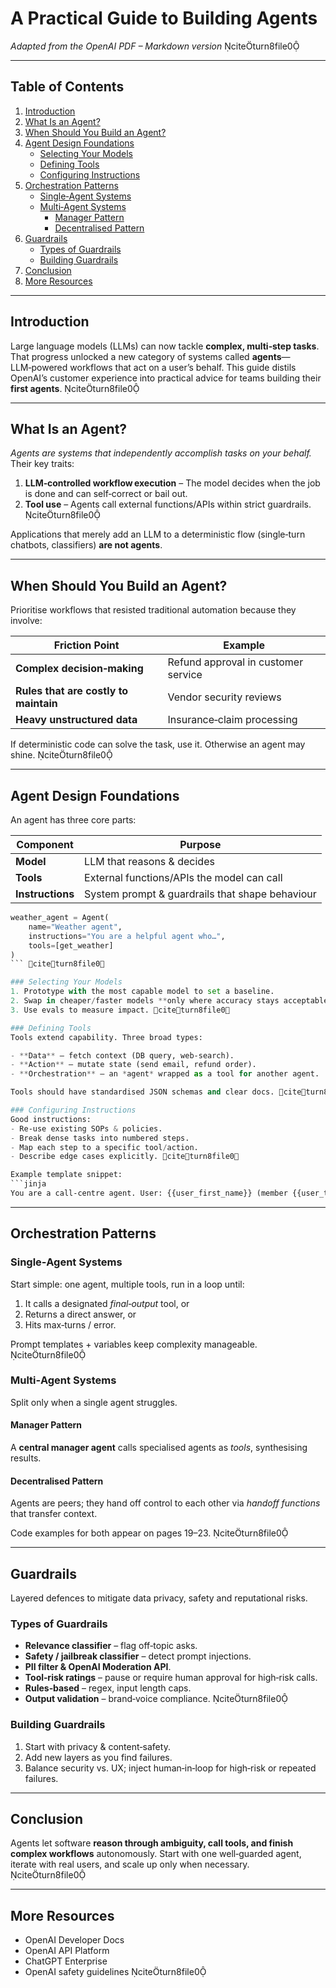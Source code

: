 # A Practical Guide to Building Agents

*Adapted from the OpenAI PDF – Markdown version* citeturn8file0

---

## Table of Contents
1. [Introduction](#introduction)
2. [What Is an Agent?](#what-is-an-agent)
3. [When Should You Build an Agent?](#when-should-you-build-an-agent)
4. [Agent Design Foundations](#agent-design-foundations)
   - [Selecting Your Models](#selecting-your-models)
   - [Defining Tools](#defining-tools)
   - [Configuring Instructions](#configuring-instructions)
5. [Orchestration Patterns](#orchestration-patterns)
   - [Single‑Agent Systems](#single-agent-systems)
   - [Multi‑Agent Systems](#multi-agent-systems)
     - [Manager Pattern](#manager-pattern)
     - [Decentralised Pattern](#decentralised-pattern)
6. [Guardrails](#guardrails)
   - [Types of Guardrails](#types-of-guardrails)
   - [Building Guardrails](#building-guardrails)
7. [Conclusion](#conclusion)
8. [More Resources](#more-resources)

---

## Introduction
Large language models (LLMs) can now tackle **complex, multi‑step tasks**. That progress unlocked a new category of systems called **agents**—LLM‑powered workflows that act on a user’s behalf. This guide distils OpenAI’s customer experience into practical advice for teams building their **first agents**. citeturn8file0

---

## What Is an Agent?
*Agents are systems that independently accomplish tasks on your behalf.* Their key traits:

1. **LLM‑controlled workflow execution** – The model decides when the job is done and can self‑correct or bail out.  
2. **Tool use** – Agents call external functions/APIs within strict guardrails. citeturn8file0

Applications that merely add an LLM to a deterministic flow (single‑turn chatbots, classifiers) **are not agents**.

---

## When Should You Build an Agent?
Prioritise workflows that resisted traditional automation because they involve:

| Friction Point | Example |
| -------------- | ------- |
| **Complex decision‑making** | Refund approval in customer service |
| **Rules that are costly to maintain** | Vendor security reviews |
| **Heavy unstructured data** | Insurance‑claim processing |

If deterministic code can solve the task, use it. Otherwise an agent may shine. citeturn8file0

---

## Agent Design Foundations
An agent has three core parts:

| Component | Purpose |
|-----------|---------|
| **Model** | LLM that reasons & decides |
| **Tools** | External functions/APIs the model can call |
| **Instructions** | System prompt & guardrails that shape behaviour |

```python
weather_agent = Agent(
    name="Weather agent",
    instructions="You are a helpful agent who…",
    tools=[get_weather]
)
``` citeturn8file0

### Selecting Your Models
1. Prototype with the most capable model to set a baseline.  
2. Swap in cheaper/faster models **only where accuracy stays acceptable**.  
3. Use evals to measure impact. citeturn8file0

### Defining Tools
Tools extend capability. Three broad types:

- **Data** – fetch context (DB query, web‑search).
- **Action** – mutate state (send email, refund order).
- **Orchestration** – an *agent* wrapped as a tool for another agent.

Tools should have standardised JSON schemas and clear docs. citeturn8file0

### Configuring Instructions
Good instructions:
- Re‑use existing SOPs & policies.  
- Break dense tasks into numbered steps.  
- Map each step to a specific tool/action.  
- Describe edge cases explicitly. citeturn8file0

Example template snippet:
```jinja
You are a call‑centre agent. User: {{user_first_name}} (member {{user_tenure}})…
```

---

## Orchestration Patterns
### Single‑Agent Systems
Start simple: one agent, multiple tools, run in a loop until:
1. It calls a designated *final‑output* tool, or  
2. Returns a direct answer, or  
3. Hits max‑turns / error.

Prompt templates + variables keep complexity manageable. citeturn8file0

### Multi‑Agent Systems
Split only when a single agent struggles.

#### Manager Pattern
A **central manager agent** calls specialised agents as *tools*, synthesising results.

#### Decentralised Pattern
Agents are peers; they hand off control to each other via *handoff functions* that transfer context.

Code examples for both appear on pages 19–23. citeturn8file0

---

## Guardrails
Layered defences to mitigate data privacy, safety and reputational risks.

### Types of Guardrails
- **Relevance classifier** – flag off‑topic asks.  
- **Safety / jailbreak classifier** – detect prompt injections.  
- **PII filter & OpenAI Moderation API**.  
- **Tool‑risk ratings** – pause or require human approval for high‑risk calls.  
- **Rules‑based** – regex, input length caps.  
- **Output validation** – brand‑voice compliance. citeturn8file0

### Building Guardrails
1. Start with privacy & content‑safety.  
2. Add new layers as you find failures.  
3. Balance security vs. UX; inject human‑in‑loop for high‑risk or repeated failures.

---

## Conclusion
Agents let software **reason through ambiguity, call tools, and finish complex workflows** autonomously. Start with one well‑guarded agent, iterate with real users, and scale up only when necessary. citeturn8file0

---

## More Resources
- OpenAI Developer Docs  
- OpenAI API Platform  
- ChatGPT Enterprise  
- OpenAI safety guidelines  citeturn8file0

